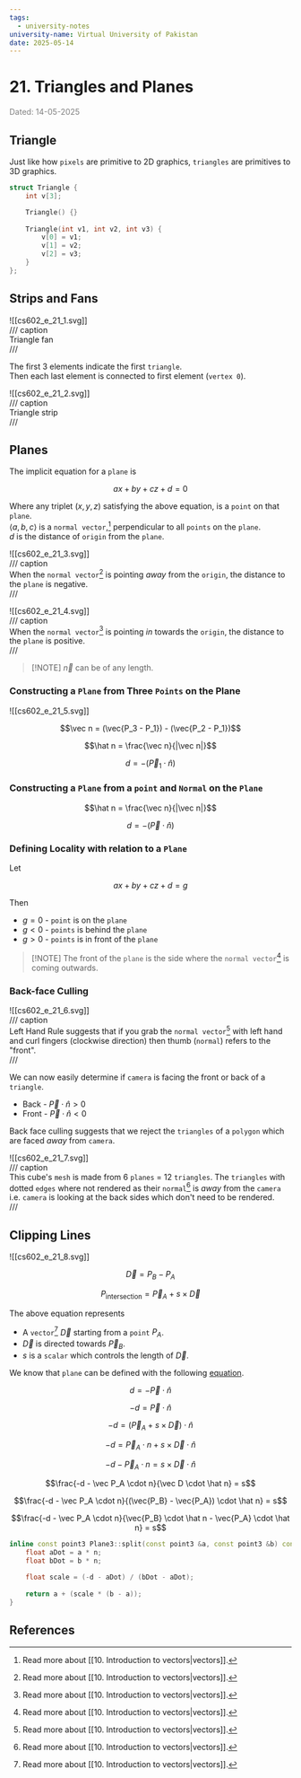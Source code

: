 ```yaml
---
tags:
  - university-notes
university-name: Virtual University of Pakistan
date: 2025-05-14
---
```


# 21. Triangles and Planes

<span style="color: gray;">Dated: 14-05-2025</span>

## Triangle

Just like how `pixels` are primitive to 2D graphics, `triangles` are primitives to 3D graphics.

```cpp
struct Triangle {
	int v[3];

	Triangle() {}
	
	Triangle(int v1, int v2, int v3) {
		v[0] = v1;
		v[1] = v2;
		v[2] = v3;
	}
};
```

## Strips and Fans

![[cs602_e_21_1.svg]]  
/// caption  
Triangle fan  
///

The first 3 elements indicate the first `triangle`.  
Then each last element is connected to first element (`vertex 0`).

![[cs602_e_21_2.svg]]  
/// caption  
Triangle strip  
///

## Planes

The implicit equation for a `plane` is  

$$ax + by + cz + d = 0$$

Where any triplet $(x, y, z)$ satisfying the above equation, is a `point` on that `plane`.  
$\langle a, b, c \rangle$ is a `normal vector`,[^1] perpendicular to all `points` on the `plane`.  
$d$ is the distance of `origin` from the `plane`.

![[cs602_e_21_3.svg]]  
/// caption  
When the `normal vector`[^1] is pointing _away_ from the `origin`, the distance to the `plane` is negative.  
///

![[cs602_e_21_4.svg]]  
/// caption  
When the `normal vector`[^1] is pointing _in_ towards the `origin`, the distance to the `plane` is positive.  
///

> [!NOTE] $\vec n$ can be of any length.

### Constructing a `Plane` from Three `Points` on the Plane

![[cs602_e_21_5.svg]]  

$$\vec n = (\vec{P_3 - P_1}) - (\vec{P_2 - P_1})$$

$$\hat n = \frac{\vec n}{|\vec n|}$$

$$d = - (\vec P_1 \cdot \hat n)$$

### Constructing a `Plane` from a `point` and `Normal` on the `Plane`

$$\hat n = \frac{\vec n}{|\vec n|}$$

$$d = - (\vec P \cdot \hat n)$$

### Defining Locality with relation to a `Plane`

Let  

$$ax + by + cz + d = g$$

Then

- $g = 0$ - `point` is on the `plane`
- $g < 0$ - `points` is behind the `plane`
- $g > 0$ - `points` is in front of the `plane`

> [!NOTE] The front of the `plane` is the side where the `normal vector`[^1] is coming outwards.

### Back-face Culling

![[cs602_e_21_6.svg]]  
/// caption  
Left Hand Rule suggests that if you grab the `normal vector`[^1] with left hand and curl fingers (clockwise direction) then thumb (`normal`) refers to the "front".  
///

We can now easily determine if `camera` is facing the front or back of a `triangle`.  

- Back - $\vec P \cdot \hat n > 0$
- Front - $\vec P \cdot \hat n < 0$  

Back face culling suggests that we reject the `triangles` of a `polygon` which are faced _away_ from `camera`.

![[cs602_e_21_7.svg]]  
/// caption  
This cube's `mesh` is made from $6$ `planes` = $12$ `triangles`. The `triangles` with dotted `edges` where not rendered as their `normal`[^1] is _away_ from the `camera` i.e. `camera` is looking at the back sides which don't need to be rendered.  
///

## Clipping Lines

![[cs602_e_21_8.svg]]

$$\vec D = P_B - P_A$$

$$P_\text{intersection} =\vec P_A + s \times \vec D$$

The above equation represents

- A `vector`[^1] $\vec D$ starting from a `point` $P_A$.
- $\vec D$ is directed towards $\vec P_B$.
- $s$ is a `scalar` which controls the length of $\vec D$.

We know that `plane` can be defined with the following [equation](#constructing-a-plane-from-a-point-and-normal-on-the-plane).

$$d = - \vec P \cdot \hat n$$

$$-d = \vec P \cdot \hat n$$

$$-d = (\vec P_A + s \times \vec D) \cdot \hat n$$

$$-d = \vec P_A \cdot n + s \times \vec D \cdot \hat n$$

$$-d - \vec P_A \cdot n = s \times \vec D \cdot \hat n$$

$$\frac{-d - \vec P_A \cdot n}{\vec D \cdot \hat n} = s$$

$$\frac{-d - \vec P_A \cdot n}{(\vec{P_B} - \vec{P_A}) \cdot \hat n} = s$$

$$\frac{-d - \vec P_A \cdot n}{\vec{P_B} \cdot \hat n - \vec{P_A} \cdot \hat n} = s$$

```cpp
inline const point3 Plane3::split(const point3 &a, const point3 &b) const {
	float aDot = a * n;
	float bDot = b * n;

	float scale = (-d - aDot) / (bDot - aDot);
	
	return a + (scale * (b - a));
}
```

## References

[^1]: Read more about [[10. Introduction to vectors|vectors]].